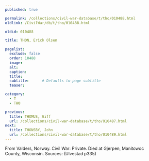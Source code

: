 ```yaml
---
published: true

permalink: /collections/civil-war-database/t/tho/010488.html
oldlink: /CivilWar/db/t/tho/010488.html

oldid: 010488

title: THON, Erick Olsen

pagelist:
  exclude: false
  order: 10488
  image: 
  alt:
  caption:
  title:
  subtitle:      # Defaults to page subtitle
  teaser:

category: 
  - T 
  - THO

previous:
  title: THOMUS, Giff
  url: /collections/civil-war-database/t/tho/010487.html  
next:
  title: THONSBY, John
  url: /collections/civil-war-database/t/tho/010489.html   
---
```

From Valders, Norway. Civil War: Private. Died at Gjerpen, Manitowoc County, Wisconsin. Sources: (Ulvestad p335)